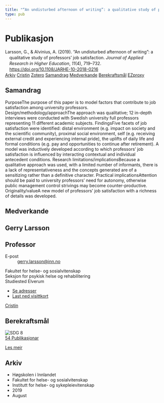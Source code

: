 ```yaml
---
title: "“An undisturbed afternoon of writing”: a qualitative study of professors’ job satisfaction"
type: pub
---
```

<h1>Publikasjon</h1>
<article id="csl-bib-container-XTGSD8SK" class="csl-bib-container">
  <div class="csl-bib-body" style="line-height: 1.35; padding-left: 1em; text-indent:-1em;">
  <div class="csl-entry">Larsson, G., &amp; Alvinius, A. (2019). &#x201C;An undisturbed afternoon of writing&#x201D;: a qualitative study of professors&#x2019; job satisfaction. <i>Journal of Applied Research in Higher Education</i>, <i>11</i>(4), 719&#x2013;732. <a href="https://doi.org/10.1108/JARHE-10-2018-0216">https://doi.org/10.1108/JARHE-10-2018-0216</a></div>
</div>
  <div class="csl-bib-buttons">
    <a href="#taxonomy-article-XTGSD8SK" class="csl-bib-button">Arkiv</a>
    <a href="https://app.cristin.no/results/show.jsf?id=1716320" alt="Cristin URL" class="csl-bib-button">Cristin</a>
    <a href="http://zotero.org/groups/5022929/items/XTGSD8SK" alt="Zotero URL" class="csl-bib-button">Zotero</a>
    <a href="#abstract-article-XTGSD8SK" class="csl-bib-button">Samandrag</a>
    <a href="#contributors-article-XTGSD8SK" class="csl-bib-button">Medverkande</a>
    <a href="#sdg-article-XTGSD8SK" class="csl-bib-button">Berekraftsmål</a>
    <a href="http://ezproxy.inn.no/login?url=https://doi.org/10.1108/JARHE-10-2018-0216" class="csl-bib-button">EZproxy</a>
  </div>
  <div id="csl-bib-meta-container-XTGSD8SK"></div>
</article>
<div id="csl-bib-meta-XTGSD8SK" class="csl-bib-meta">
  <article id="abstract-article-XTGSD8SK" class="abstract-article">
    <h1>Samandrag</h1>
    PurposeThe purpose of this paper is to model factors that contribute to job satisfaction among university professors. Design/methodology/approachThe approach was qualitative; 12 in-depth interviews were conducted with Swedish university full professors representing 11 different academic subjects. FindingsFive facets of job satisfaction were identified: distal environment (e.g. impact on society and the scientific community), proximal social environment, self (e.g. receiving external credit and experiencing internal pride), the uplifts of daily life and formal conditions (e.g. pay and opportunities to continue after retirement). A model was inductively developed according to which professors’ job satisfaction is influenced by interacting contextual and individual antecedent conditions. Research limitations/implicationsBecause a qualitative approach was used, with a limited number of informants, there is a lack of representativeness and the concepts generated are of a sensitizing rather than a definitive character. Practical implicationsAttention should be paid to university professors’ need for autonomy, otherwise public management control strivings may become counter-productive. Originality/valueA new model of professors’ job satisfaction with a richness of details was developed.
  </article>
  <article id="contributors-article-XTGSD8SK" class="contributors-article">
    <h1>Medverkande</h1>
    <div class="personas">
<div class="vrtx-hinn-person-card">
<div class="photo">
<i class="lar la-user-circle missing-person"></i>
</div>
<div class="info">
<hgroup><h1>Gerry Larsson</h1>
<h2>Professor</h2>
</hgroup><dl>
<dt>E-post</dt>
<dd>
<a href="mailto:gerry.larsson@inn.no">gerry.larsson@inn.no</a>
</dd>
</dl>
<p>
Fakultet for helse- og sosialvitenskap<br>
Seksjon for psykisk helse og rehabilitering<br>
Studiested Elverum
</p>
<ul class="vrtx-hinn-links">
<li><a href="https://www.inn.no/finn-en-ansatt/gerry-larsson.html#vrtx-hinn-addresses">Se adresser</a></li>
<li><a href="https://www.inn.no/finn-en-ansatt/gerry-larsson.html?vrtx=vcf">Last ned visittkort</a></li>
</ul>
</div>
</div>
<a href="https://app.cristin.no/persons/show.jsf?id=50941" alt="Cristin URL" class="personas-cristin">Cristin</a>
</div>
  </article>
  <article id="sdg-article-XTGSD8SK" class="sdg-article">
    <h1>Berekraftsmål</h1>
    <div class="sdg-container"><div id="sdg8" class="sdg">
<img src="{{< params subfolder >}}images/sdg/sdg08_no.png" class="image" alt="SDG 8">
<div class="sdg-overlay">
<a href="{{< params subfolder >}}no/archive/?sdg=8#archive" class="sdg-publication-count"><span>54</span> Publikasjonar</a>
<p><a href="https://www.fn.no/om-fn/fns-baerekraftsmaal/anstendig-arbeid-og-oekonomisk-vekst?lang=nno-NO" class="sdg-read-more">Les meir</a></p>
</div>
</div></div>
  </article>
  <article id="taxonomy-article-XTGSD8SK" class="taxonomy-article">
    <h1>Arkiv</h1>
    <ul>
      <li>Høgskolen i Innlandet</li>
      <li>Fakultet for helse- og sosialvitenskap</li>
      <li>Institutt for helse- og sykepleievitenskap</li>
      <li>2019</li>
      <li>August</li>
    </ul>
  </article>
</div>
